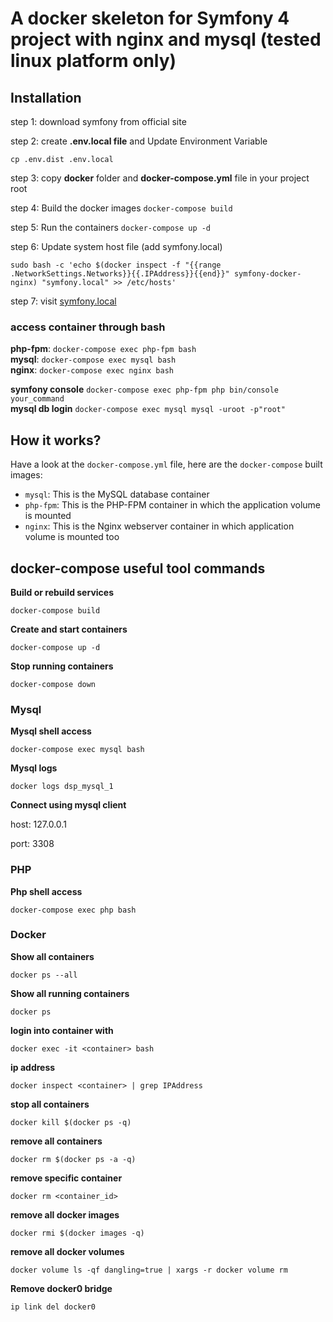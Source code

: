 # A docker skeleton for Symfony 4 project with nginx and mysql (tested linux platform only)

## Installation

step 1: download symfony from official site

step 2: create **.env.local file** and Update Environment Variable
```
cp .env.dist .env.local
```

step 3: copy **docker** folder and **docker-compose.yml** file in your project root

step 4:  Build the docker images
`docker-compose build`

step 5: Run the containers
`docker-compose up -d`

step 6: Update system host file (add symfony.local)
```
sudo bash -c 'echo $(docker inspect -f "{{range .NetworkSettings.Networks}}{{.IPAddress}}{{end}}" symfony-docker-nginx) "symfony.local" >> /etc/hosts'
```

step 7: visit [symfony.local](http://symfony.local)

### access container through bash
**php-fpm**: `docker-compose exec php-fpm bash`  
**mysql**: `docker-compose exec mysql bash`  
**nginx**: `docker-compose exec nginx bash` 

**symfony console** `docker-compose exec php-fpm php bin/console your_command`  
**mysql db login** `docker-compose exec mysql mysql -uroot -p"root"` 

## How it works?
Have a look at the `docker-compose.yml` file, here are the `docker-compose` built images:

* `mysql`: This is the MySQL database container
* `php-fpm`: This is the PHP-FPM container in which the application volume is mounted
* `nginx`: This is the Nginx webserver container in which application volume is mounted too


## docker-compose useful tool commands

**Build or rebuild services**
```
docker-compose build
```
**Create and start containers**
```
docker-compose up -d
```
**Stop running containers**
```
docker-compose down
```

### Mysql
**Mysql shell access**
```
docker-compose exec mysql bash
```

**Mysql logs**
```
docker logs dsp_mysql_1
```
**Connect using mysql client**

host: 127.0.0.1

port: 3308

### PHP
**Php shell access**
```
docker-compose exec php bash
```

### Docker 
**Show all containers**
```
docker ps --all
```

**Show all running containers**
```
docker ps
```
**login into container with**
```
docker exec -it <container> bash
```

**ip address**
```
docker inspect <container> | grep IPAddress
```

**stop all containers**
```
docker kill $(docker ps -q)
```

**remove all containers**
```
docker rm $(docker ps -a -q)
```

**remove specific container**
```
docker rm <container_id>
```

**remove all docker images**
```
docker rmi $(docker images -q)
```

**remove all docker volumes**
```
docker volume ls -qf dangling=true | xargs -r docker volume rm
```

**Remove docker0 bridge**
```
ip link del docker0
```





